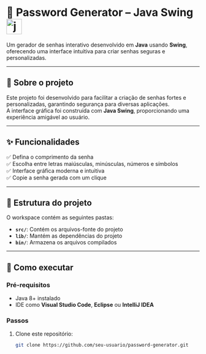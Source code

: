 # 🔐 Password Generator – Java Swing <img src="https://skillicons.dev/icons?i=java" height="40" alt="java logo" />

Um gerador de senhas interativo desenvolvido em **Java** usando **Swing**, oferecendo uma interface intuitiva para criar senhas seguras e personalizadas.

---

## 📜 Sobre o projeto  

Este projeto foi desenvolvido para facilitar a criação de senhas fortes e personalizadas, garantindo segurança para diversas aplicações.  
A interface gráfica foi construída com **Java Swing**, proporcionando uma experiência amigável ao usuário.

---

## ✨ Funcionalidades  

✅ Defina o comprimento da senha  
✅ Escolha entre letras maiúsculas, minúsculas, números e símbolos  
✅ Interface gráfica moderna e intuitiva  
✅ Copie a senha gerada com um clique  

---

## 📂 Estrutura do projeto  

O workspace contém as seguintes pastas:  
- **`src/`**: Contém os arquivos-fonte do projeto  
- **`lib/`**: Mantém as dependências do projeto  
- **`bin/`**: Armazena os arquivos compilados  

---

## 🚀 Como executar  

### Pré-requisitos  
- Java 8+ instalado  
- IDE como **Visual Studio Code**, **Eclipse** ou **IntelliJ IDEA**  

### Passos  
1. Clone este repositório:  
   ```sh
   git clone https://github.com/seu-usuario/password-generator.git
